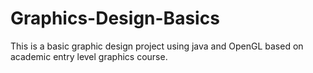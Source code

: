 # Graphics-Design-Basics
This is a basic graphic design project using java and OpenGL based on academic entry level graphics course.
